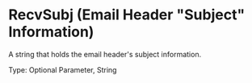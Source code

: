 # RecvSubj (Email Header "Subject" Information)

A string that holds the email header's subject information.

Type: Optional Parameter, String

